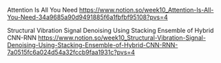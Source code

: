 Attention Is All You Need
https://www.notion.so/week10_Attention-Is-All-You-Need-34a9685a90d9491885f6a1fbfbf95108?pvs=4

Structural Vibration Signal Denoising Using Stacking Ensemble of Hybrid CNN-RNN
https://www.notion.so/week10_Structural-Vibration-Signal-Denoising-Using-Stacking-Ensemble-of-Hybrid-CNN-RNN-7a0515fc6a024d54a32fccb9faa1931c?pvs=4
